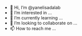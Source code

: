 - 👋 Hi, I’m @yanelisadalab
- 👀 I’m interested in ...
- 🌱 I’m currently learning ...
- 💞️ I’m looking to collaborate on ...
- 📫 How to reach me ...

<!---
yanelisadalab/yanelisadalab is a ✨ special ✨ repository because its `README.md` (this file) appears on your GitHub profile.
You can click the Preview link to take a look at your changes.
--->
